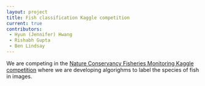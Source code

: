 ```yaml
---
layout: project
title: Fish classification Kaggle competition
current: true
contributors:
 - Hyun (Jennifer) Hwang
 - Rishabh Gupta
 - Ben Lindsay
---
```


We are competing in the [Nature Conservancy Fisheries Monitoring Kaggle competition](https://www.kaggle.com/c/the-nature-conservancy-fisheries-monitoring) where we are developing algorighms to label the species of fish in images.
